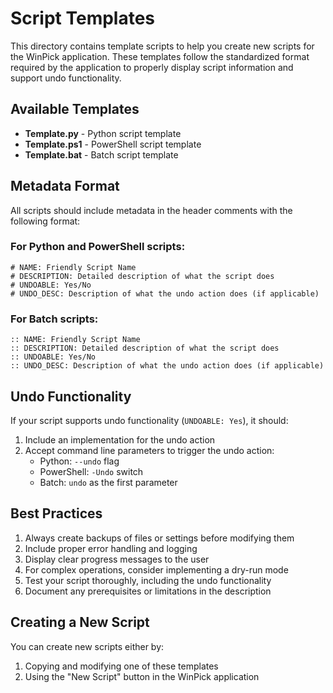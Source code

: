 # Script Templates

This directory contains template scripts to help you create new scripts for the WinPick application. These templates follow the standardized format required by the application to properly display script information and support undo functionality.

## Available Templates

- **Template.py** - Python script template
- **Template.ps1** - PowerShell script template
- **Template.bat** - Batch script template

## Metadata Format

All scripts should include metadata in the header comments with the following format:

### For Python and PowerShell scripts:
```
# NAME: Friendly Script Name
# DESCRIPTION: Detailed description of what the script does
# UNDOABLE: Yes/No
# UNDO_DESC: Description of what the undo action does (if applicable)
```

### For Batch scripts:
```
:: NAME: Friendly Script Name
:: DESCRIPTION: Detailed description of what the script does
:: UNDOABLE: Yes/No
:: UNDO_DESC: Description of what the undo action does (if applicable)
```

## Undo Functionality

If your script supports undo functionality (`UNDOABLE: Yes`), it should:

1. Include an implementation for the undo action
2. Accept command line parameters to trigger the undo action:
   - Python: `--undo` flag
   - PowerShell: `-Undo` switch
   - Batch: `undo` as the first parameter

## Best Practices

1. Always create backups of files or settings before modifying them
2. Include proper error handling and logging
3. Display clear progress messages to the user
4. For complex operations, consider implementing a dry-run mode
5. Test your script thoroughly, including the undo functionality
6. Document any prerequisites or limitations in the description

## Creating a New Script

You can create new scripts either by:

1. Copying and modifying one of these templates
2. Using the "New Script" button in the WinPick application

